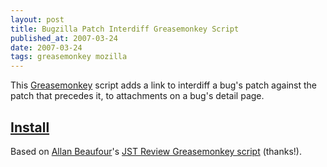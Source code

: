 ```yaml
---
layout: post
title: Bugzilla Patch Interdiff Greasemonkey Script
published_at: 2007-03-24
date: 2007-03-24
tags: greasemonkey mozilla
---
```


This [Greasemonkey](http://www.greasespot.net/) script adds a link to interdiff a bug's patch against the patch that precedes it, to attachments on a bug's detail page.

## [Install](/mozilla/bz-interdiff.user.js)

Based on [Allan Beaufour](http://beaufour.dk/)'s [JST Review Greasemonkey script](http://beaufour.dk/jst-review/) (thanks!).
